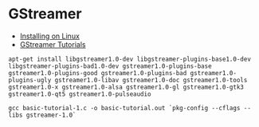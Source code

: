 # GStreamer

- [Installing on Linux](https://gstreamer.freedesktop.org/documentation/installing/on-linux.html?gi-language=c)
- [GStreamer Tutorials](https://gstreamer.freedesktop.org/documentation/tutorials/index.html?gi-language=c)

```
apt-get install libgstreamer1.0-dev libgstreamer-plugins-base1.0-dev libgstreamer-plugins-bad1.0-dev gstreamer1.0-plugins-base gstreamer1.0-plugins-good gstreamer1.0-plugins-bad gstreamer1.0-plugins-ugly gstreamer1.0-libav gstreamer1.0-doc gstreamer1.0-tools gstreamer1.0-x gstreamer1.0-alsa gstreamer1.0-gl gstreamer1.0-gtk3 gstreamer1.0-qt5 gstreamer1.0-pulseaudio
```

```
gcc basic-tutorial-1.c -o basic-tutorial.out `pkg-config --cflags --libs gstreamer-1.0`
```